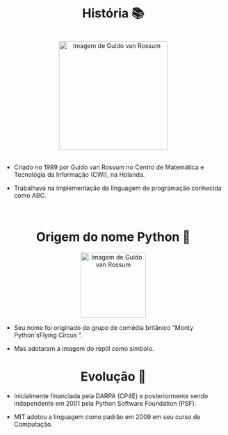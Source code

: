 <h1 align=center> História 📚 </h1>

<br>

<div align="center">
<img src="https://gvanrossum.github.io/images/guido-headshot-2019.jpg" width=250 alt="Imagem de Guido van Rossum" align="center">
</div>

<br>

* Criado no 1989 por Guido van Rossum no Centro de Matemática e Tecnológia da Informação (CWI), na Holanda. 

* Trabalhava na implementação da linguagem de programação conhecida como ABC.

<br>

<h1 align=center> Origem do nome Python 🐍 </h1>

<div align="center">
<img src="https://encrypted-tbn0.gstatic.com/images?q=tbn:ANd9GcRoBYtNtvLAVrLJsEsWMWeoSEHhXdytsFp2QYjZUfR44-fZYX6WlJzPYYAJXZ8CtITSqiM&usqp=CAU" width=150 alt="Imagem de Guido van Rossum" >
</div>

* Seu nome foi originado do grupo de comédia britânico “Monty Python'sFlying Circus ”.

* Mas adotaram a imagem do réptil como símbolo.

<h1 align=center> Evolução 🚀 </h1>

* Inicialmente financiada pela DARPA (CP4E) e posteriormente sendo independente em 2001 pela Python Software Foundation (PSF). 

* MIT adotou a linguagem como padrão em 2009 em seu curso de Computação.